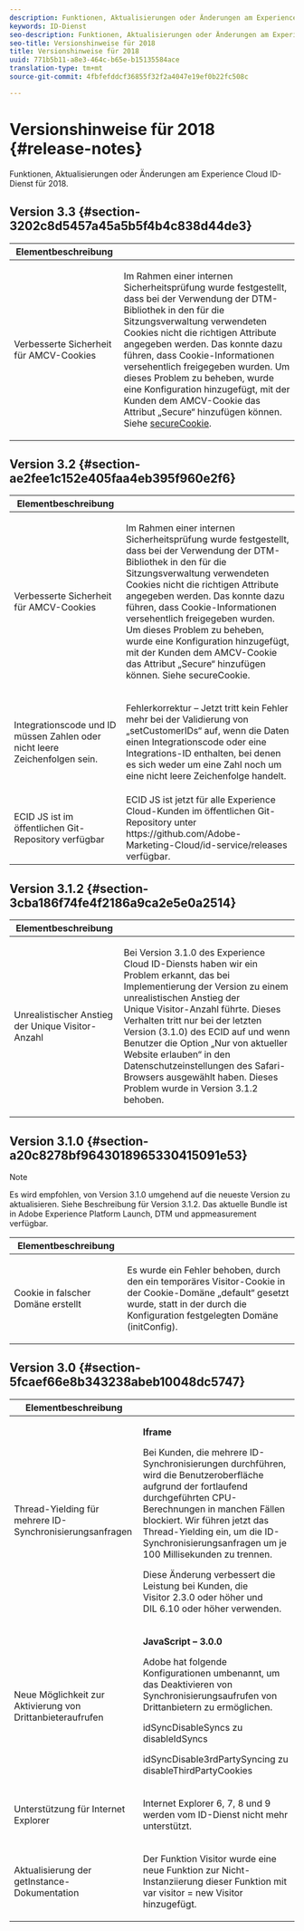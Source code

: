 ```yaml
---
description: Funktionen, Aktualisierungen oder Änderungen am Experience Cloud ID-Dienst für 2018.
keywords: ID-Dienst
seo-description: Funktionen, Aktualisierungen oder Änderungen am Experience Cloud ID-Dienst für 2018.
seo-title: Versionshinweise für 2018
title: Versionshinweise für 2018
uuid: 771b5b11-a8e3-464c-b65e-b15135584ace
translation-type: tm+mt
source-git-commit: 4fbfefddcf36855f32f2a4047e19ef0b22fc508c

---
```



# Versionshinweise für 2018 {#release-notes}

Funktionen, Aktualisierungen oder Änderungen am Experience Cloud ID-Dienst für 2018.

## Version 3.3 {#section-3202c8d5457a45a5b5f4b4c838d44de3}

<table id="table_201417BD540E4EE69911AABE9BF77509"> 
 <thead> 
  <tr> 
   <th colname="col1" class="entry"> Elementbeschreibung </th> 
   <th colname="col2" class="entry"> </th> 
  </tr>
 </thead>
 <tbody> 
  <tr> 
   <td colname="col1"> <p>Verbesserte Sicherheit für AMCV-Cookies </p> </td> 
   <td colname="col2"> <p>Im Rahmen einer internen Sicherheitsprüfung wurde festgestellt, dass bei der Verwendung der DTM-Bibliothek in den für die Sitzungsverwaltung verwendeten Cookies nicht die richtigen Attribute angegeben werden. Das konnte dazu führen, dass Cookie-Informationen versehentlich freigegeben wurden. Um dieses Problem zu beheben, wurde eine Konfiguration hinzugefügt, mit der Kunden dem AMCV-Cookie das Attribut „Secure“ hinzufügen können. Siehe <a href="/help/library/function-vars/securecookie.md" format="https" scope="external">secureCookie</a>. </p> </td> 
  </tr> 
 </tbody> 
</table>

## Version 3.2 {#section-ae2fee1c152e405faa4eb395f960e2f6}

<table id="table_6546F5C74E4742E4B5E9793BCEAB66FA"> 
 <thead> 
  <tr> 
   <th colname="col1" class="entry"> Elementbeschreibung </th> 
   <th colname="col2" class="entry"> </th> 
  </tr>
 </thead>
 <tbody> 
  <tr> 
   <td colname="col1"> <p>Verbesserte Sicherheit für AMCV-Cookies </p> </td> 
   <td colname="col2"> <p>Im Rahmen einer internen Sicherheitsprüfung wurde festgestellt, dass bei der Verwendung der DTM-Bibliothek in den für die Sitzungsverwaltung verwendeten Cookies nicht die richtigen Attribute angegeben werden. Das konnte dazu führen, dass Cookie-Informationen versehentlich freigegeben wurden. Um dieses Problem zu beheben, wurde eine Konfiguration hinzugefügt, mit der Kunden dem AMCV-Cookie das Attribut „Secure“ hinzufügen können. Siehe secureCookie. </p> </td> 
  </tr> 
  <tr> 
   <td colname="col1"> <p>Integrationscode und ID müssen Zahlen oder nicht leere Zeichenfolgen sein. </p> </td> 
   <td colname="col2"> <p>Fehlerkorrektur – Jetzt tritt kein Fehler mehr bei der Validierung von „setCustomerIDs“ auf, wenn die Daten einen Integrationscode oder eine Integrations-ID enthalten, bei denen es sich weder um eine Zahl noch um eine nicht leere Zeichenfolge handelt. </p> </td> 
  </tr> 
  <tr> 
   <td colname="col1"> ECID JS ist im öffentlichen Git-Repository verfügbar </td> 
   <td colname="col2"> ECID JS ist jetzt für alle Experience Cloud-Kunden im öffentlichen Git-Repository unter https://github.com/Adobe-Marketing-Cloud/id-service/releases verfügbar. </td> 
  </tr> 
 </tbody> 
</table>

## Version 3.1.2 {#section-3cba186f74fe4f2186a9ca2e5e0a2514}

<table id="table_9FA4E20C996746A2A4219C9A0F759AD1"> 
 <thead> 
  <tr> 
   <th colname="col1" class="entry"> Elementbeschreibung </th> 
   <th colname="col2" class="entry"> </th> 
  </tr>
 </thead>
 <tbody> 
  <tr> 
   <td colname="col1"> <p>Unrealistischer Anstieg der Unique Visitor-Anzahl </p> </td> 
   <td colname="col2"> <p>Bei Version 3.1.0 des Experience Cloud ID-Diensts haben wir ein Problem erkannt, das bei Implementierung der Version zu einem unrealistischen Anstieg der Unique Visitor-Anzahl führte. Dieses Verhalten tritt nur bei der letzten Version (3.1.0) des ECID auf und wenn Benutzer die Option „Nur von aktueller Website erlauben“ in den Datenschutzeinstellungen des Safari-Browsers ausgewählt haben. Dieses Problem wurde in Version 3.1.2 behoben. </p> </td> 
  </tr> 
 </tbody> 
</table>

## Version 3.1.0 {#section-a20c8278bf9643018965330415091e53}

>[!NOTE]
>
>Es wird empfohlen, von Version 3.1.0 umgehend auf die neueste Version zu aktualisieren. Siehe Beschreibung für Version 3.1.2. Das aktuelle Bundle ist in Adobe Experience Platform Launch, DTM und appmeasurement verfügbar.

<table id="table_512039AFC4D34038B8F116B71EEEE7F6"> 
 <thead> 
  <tr> 
   <th colname="col1" class="entry"> Elementbeschreibung </th> 
   <th colname="col2" class="entry"> </th> 
  </tr>
 </thead>
 <tbody> 
  <tr> 
   <td colname="col1"> <p>Cookie in falscher Domäne erstellt </p> </td> 
   <td colname="col2"> <p>Es wurde ein Fehler behoben, durch den ein temporäres Visitor-Cookie in der Cookie-Domäne „default“ gesetzt wurde, statt in der durch die Konfiguration festgelegten Domäne (initConfig). </p> </td> 
  </tr> 
 </tbody> 
</table>

## Version 3.0 {#section-5fcaef66e8b343238abeb10048dc5747}

<table id="table_7E9224D6CC924A2DB5119171C9DC5443"> 
 <thead> 
  <tr> 
   <th colname="col1" class="entry"> Elementbeschreibung </th> 
   <th colname="col2" class="entry"> </th> 
  </tr>
 </thead>
 <tbody> 
  <tr> 
   <td colname="col1"> <p>Thread-Yielding für mehrere ID-Synchronisierungsanfragen </p> </td> 
   <td colname="col2"> <p><b>Iframe</b> </p> <p>Bei Kunden, die mehrere ID-Synchronisierungen durchführen, wird die Benutzeroberfläche aufgrund der fortlaufend durchgeführten CPU-Berechnungen in manchen Fällen blockiert. Wir führen jetzt das Thread-Yielding ein, um die ID-Synchronisierungsanfragen um je 100 Millisekunden zu trennen. </p> <p>Diese Änderung verbessert die Leistung bei Kunden, die Visitor 2.3.0 oder höher und DIL 6.10 oder höher verwenden. </p> </td> 
  </tr> 
  <tr> 
   <td colname="col1"> Neue Möglichkeit zur Aktivierung von Drittanbieteraufrufen </td> 
   <td colname="col2"> <p><b>JavaScript – 3.0.0</b> </p> <p>Adobe hat folgende Konfigurationen umbenannt, um das Deaktivieren von Synchronisierungsaufrufen von Drittanbietern zu ermöglichen. </p> <p>idSyncDisableSyncs zu disableIdSyncs </p> <p>idSyncDisable3rdPartySyncing zu disableThirdPartyCookies </p> </td> 
  </tr> 
  <tr> 
   <td colname="col1"> <p>Unterstützung für Internet Explorer </p> </td> 
   <td colname="col2"> <p>Internet Explorer 6, 7, 8 und 9 werden vom ID-Dienst nicht mehr unterstützt. </p> </td> 
  </tr> 
  <tr> 
   <td colname="col1"> <p>Aktualisierung der getInstance-Dokumentation </p> </td> 
   <td colname="col2"> <p>Der Funktion Visitor wurde eine neue Funktion zur Nicht-Instanziierung dieser Funktion mit var visitor = new Visitor hinzugefügt. </p> </td> 
  </tr> 
 </tbody> 
</table>

